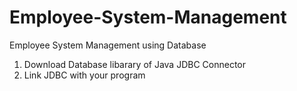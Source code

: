 # Employee-System-Management
Employee System Management using Database
1. Download Database libarary of Java JDBC Connector
2. Link JDBC with your program
